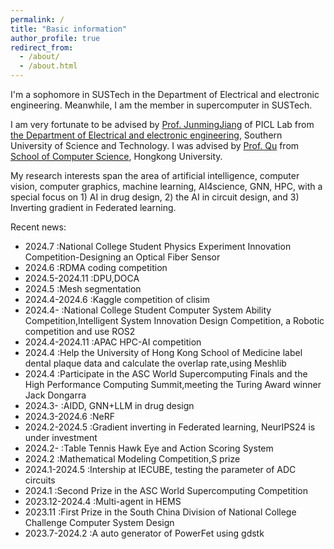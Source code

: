```yaml
---
permalink: /
title: "Basic information"
author_profile: true
redirect_from: 
  - /about/
  - /about.html
---
```


I'm a sophomore in SUSTech in the Department of Electrical and electronic engineering. Meanwhile, I am the member in supercomputer in SUSTech.

I am very fortunate to be advised by [Prof. JunmingJiang](https://www.sustech.edu.cn/zh/faculties/jiangjunmin.html) of PICL Lab from [the Department of Electrical and electronic engineering](https://www.sustech.edu.cn/), Southern University of Science and Technology. I was advised by [Prof. Qu](https://liangqiong.github.io/) from [School of Computer Science](https://www.hku.hk/), Hongkong University. 

My research interests span the area of artificial intelligence, computer vision, computer graphics, machine learning, AI4science, GNN, HPC, with a special focus on 1) AI in drug design,  2) the AI in circuit design, and 3) Inverting gradient in Federated learning.

Recent news:

- 2024.7         :National College Student Physics Experiment Innovation Competition-Designing an Optical Fiber Sensor
- 2024.6         :RDMA coding competition
- 2024.5-2024.11 :DPU,DOCA
- 2024.5         :Mesh segmentation
- 2024.4-2024.6  :Kaggle competition of clisim
- 2024.4-        :National College Student Computer System Ability Competition,Intelligent System Innovation Design Competition, a Robotic competition and use ROS2
- 2024.4-2024.11 :APAC HPC-AI competition
- 2024.4         :Help the University of Hong Kong School of Medicine label dental plaque data and calculate the overlap rate,using Meshlib
- 2024.4         :Participate in the ASC World Supercomputing Finals and the High Performance Computing Summit,meeting the Turing Award winner Jack Dongarra
- 2024.3-        :AIDD, GNN+LLM in drug design
- 2024.3-2024.6  :NeRF
- 2024.2-2024.5  :Gradient inverting in Federated learning, NeurIPS24 is under investment
- 2024.2-        :Table Tennis Hawk Eye and Action Scoring System
- 2024.2         :Mathematical Modeling Competition,S prize
- 2024.1-2024.5  :Intership at IECUBE, testing the parameter of ADC circuits
- 2024.1         :Second Prize in the ASC World Supercomputing Competition
- 2023.12-2024.4 :Multi-agent in HEMS
- 2023.11        :First Prize in the South China Division of National College Challenge Computer System Design
- 2023.7-2024.2  :A auto generator of PowerFet using gdstk
  


